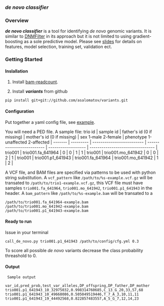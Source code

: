 ### *de novo classifier*

### Overview

**_de novo classifier_** is a tool for identifying *de novo* genomic variants. It is 
similar to [DNMFilter](http://www.ncbi.nlm.nih.gov/pubmed/24618463) in its approach but it is
not limited to using gradient-boosting as a sole predictive model. Please see [slides](https://www.dropbox.com/s/ico6qo6pe0zanqe/denovo_filt_IT_20160520.pptx?dl=0) for details on features, model selection, training set, validation ect.

### Getting Started

#### Inslallation

1. Install [bam-readcount](https://github.com/genome/bam-readcount).

2. Install **_variants_** from github 
```
pip install git+git://github.com/asalomatov/variants.git
```
    
#### Configuration

Put together a yaml config file, see 
[example](https://github.com/asalomatov/variants/blob/master/variants/denovo_classifier_config/cfg.yml).
    
You will need a PED file. A sample file:
trio id | sample id | father's id (0 if missing) | mother's id (0 if missing) | sex 1-male 2-female | phenotype 1-unaffected 2-affected |
------- | --------- | -------------------------- | -------------------------- | ------------------- | --------------------------------- |
trio001 | trio001.fa_641964 |  0 |      0 |      1 |      1 |
trio001 | trio001.mo_641942 |  0 |      0 |      2 |      1 |
trio001 | trio001.p1_641943 |  trio001.fa_641964 |      trio001.mo_641942 |      1 |      2 |

A VCF file, and BAM files are specified via patterns to be used with python string substitution.
A `vcf_pattern` like `/path/to/%s-example.vcf.gz` will be transated to `/path/to/trio1-example.vcf.gz`,
this VCF file must have samples `trio001.fa_641964`, `trio001.mo_641942`, `trio001.p1_641943` in the header.
A `bam_pattern` like `/path/to/%s-example.bam` will be transated to a 

```
/path/to/trio001.fa_641964-example.bam
/path/to/trio001.mo_641942-example.bam
/path/to/trio001.p1_641943-example.bam
```

#### Ready to run

Issue in your terminal
```
call_de_novo.py trio001.p1_641943 /path/to/config/cfg.yml 0.3 
```   

To score all possible *de novo* variants decrease the class probability threashold to 0.

#### Output

     Sample output

```
var_id,pred_prob,test_var_alleles,DP_offspring,DP_father,DP_mother
trio001.p1_641943_10_32975032,0.998314760685,C_13_G_20,33,57,68
trio001.p1_641943_10_49668086,0.505049519446,T_7_A_3,10,11,11
trio001.p1_641943_19_44492568,0.822857483557,A_5_G_7,12,14,23
```
